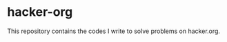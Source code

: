 hacker-org
==========

This repository contains the codes I write to solve problems on hacker.org. 

